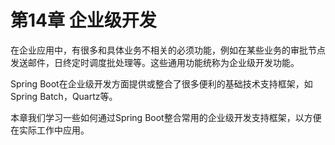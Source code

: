 # 第14章 企业级开发

在企业应用中，有很多和具体业务不相关的必须功能，例如在某些业务的审批节点发送邮件，日终定时调度批处理等。这些通用功能统称为企业级开发功能。

Spring Boot在企业级开发方面提供或整合了很多便利的基础技术支持框架，如Spring Batch，Quartz等。

本章我们学习一些如何通过Spring Boot整合常用的企业级开发支持框架，以方便在实际工作中应用。